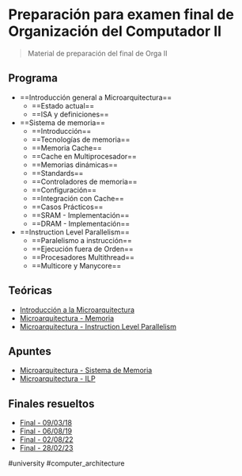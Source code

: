 
# Preparación para examen final de Organización del Computador II

> Material de preparación del final de Orga II

## Programa
- ==Introducción general a Microarquitectura==
	- ==Estado actual== 
	- ==ISA y definiciones==
- ==Sistema de memoria==
	- ==Introducción==
	- ==Tecnologías de memoria==
	- ==Memoria Cache==
	- ==Cache en Multiprocesador==
	- ==Memorias dinámicas==
	- ==Standards== 
	- ==Controladores de memoria==
	- ==Configuración==
	- ==Integración con Cache==
	- ==Casos Prácticos==
	- ==SRAM - Implementación==
	- ==DRAM - Implementación==
- ==Instruction Level Parallelism==
	- ==Paralelismo a instrucción==
	- ==Ejecución fuera de Orden==
	- ==Procesadores Multithread==
	- ==Multicore y Manycore==
## Teóricas
 - [Introducción a la Microarquitectura](T0401_MicroArq_Intro.pdf)
 - [Microarquitectura - Memoria](T0402_MicroArq-mem.pdf)
 - [Microarquitectura - Instruction Level Parallelism](T05_uArch-ILP.pdf)

## Apuntes
- [Microarquitectura - Sistema de Memoria](Micro_Memory_System.md)
- [Microarquitectura - ILP](Micro_ILP.md)

## Finales resueltos
- [Final - 09/03/18](Finales_Resueltos/Final_09_03_18.md)
- [Final - 06/08/19](Finales_Resueltos/Final_06_08_19.md)
- [Final - 02/08/22](Finales_Resueltos/Final_02_08_22.md)
- [Final - 28/02/23](Finales_Resueltos/Final_28_02_23.md)



#university #computer_architecture 